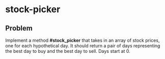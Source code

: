 # stock-picker
<h2>Problem</h2>
Implement a method <strong>#stock_picker</strong> that takes in an array of stock prices, one for each hypothetical day. It should return a pair of days representing the best day to buy and the best day to sell. Days start at 0.
